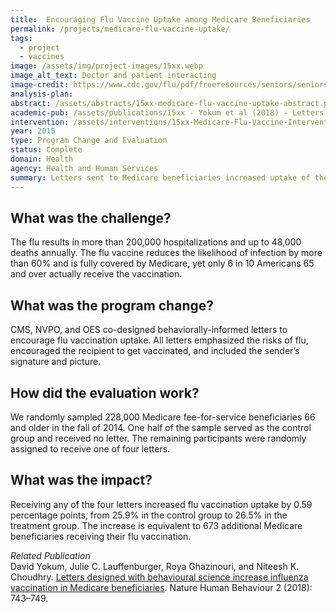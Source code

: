 ```yaml
---
title:  Encouraging Flu Vaccine Uptake among Medicare Beneficiaries
permalink: /projects/medicare-flu-vaccine-uptake/
tags:
  - project
  - vaccines
image: /assets/img/project-images/15xx.webp
image_alt_text: Doctor and patient interacting
image-credit: https://www.cdc.gov/flu/pdf/freeresources/seniors/seniors-vaccination-factsheet-final.pdf
analysis-plan: 
abstract: /assets/abstracts/15xx-medicare-flu-vaccine-uptake-abstract.pdf
academic-pub: /assets/publications/15xx - Yokum et al (2018) - Letters designed with behavioural science increase influenza vaccination in Medicare beneficiaries.pdf
intervention: /assets/interventions/15xx-Medicare-Flu-Vaccine-Intervention-Pack.pdf
year: 2015  
type: Program Change and Evaluation
status: Complete
domain: Health
agency: Health and Human Services
summary: Letters sent to Medicare beneficiaries increased uptake of the flu vaccine.
---
```

## What was the challenge?

The flu results in more than 200,000 hospitalizations and up to 48,000 deaths annually. The flu vaccine reduces the likelihood of infection by more than 60% and is fully covered by Medicare, yet only 6 in 10 Americans 65 and over actually receive the vaccination. 

## What was the program change?

CMS, NVPO, and OES co-designed behaviorally-informed letters to encourage flu vaccination uptake. All letters emphasized the risks of flu, encouraged the recipient to get vaccinated, and included the sender’s signature and picture.

## How did the evaluation work?

We randomly sampled 228,000 Medicare fee-for-service beneficiaries 66 and older in the fall of 2014. One half of the sample served as the control group and received no letter. The remaining participants were randomly assigned to receive one of four letters. 

## What was the impact?

Receiving any of the four letters increased flu vaccination uptake by 0.59 percentage points, from 25.9% in the control group to 26.5% in the treatment group. The increase is equivalent to 673 additional Medicare beneficiaries receiving their flu vaccination.

<i> Related Publication</i>
<br>
David Yokum, Julie C. Lauffenburger, Roya Ghazinouri, and Niteesh K. Choudhry. <a href="{{site.baseurl}}/assets/publications/15xx - Yokum et al (2018) - Letters designed with behavioural science increase influenza vaccination in Medicare beneficiaries.pdf">Letters designed with behavioural science increase influenza vaccination in Medicare beneficiaries</a>. Nature Human Behaviour 2 (2018): 743–749.
